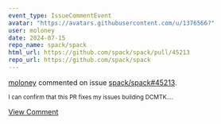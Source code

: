 ```yaml
---
event_type: IssueCommentEvent
avatar: "https://avatars.githubusercontent.com/u/1376566?"
user: moloney
date: 2024-07-15
repo_name: spack/spack
html_url: https://github.com/spack/spack/pull/45213
repo_url: https://github.com/spack/spack
---
```


<a href='https://github.com/moloney' target='_blank'>moloney</a> commented on issue <a href='https://github.com/spack/spack/pull/45213' target='_blank'>spack/spack#45213</a>.

<small>I can confirm that this PR fixes my issues building DCMTK....</small>

<a href='https://github.com/spack/spack/pull/45213' target='_blank'>View Comment</a>